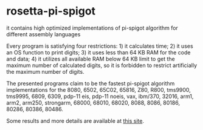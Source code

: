 # rosetta-pi-spigot
it contains high optimized implementations of pi-spigot algorithm for different assembly languages

Every program is satisfying four restrictions: 1) it calculates time; 2) it uses an OS function to print digits; 3) it uses less than 64 KB RAM for the code and data; 4) it utilizes all available RAM below 64 KB limit to get the maximum number of calculated digits, so it is forbidden to restrict artificially the maximum number of digits.

The presented programs claim to be the fastest pi-spigot algorithm implementations for the 8080, 6502, 65C02, 65816, Z80, R800, tms9900, tms9995, 6809, 6309, pdp-11 eis, pdp-11 noeis, vax, ibm/370, 32016, arm1, arm2, arm250, strongarm, 68000, 68010, 68020, 8088, 8086, 80186, 80286, 80386, 80486.

Some results and more details are available at [this site](http://litwr2.atspace.eu/pi/pi-spigot-benchmark.html).

